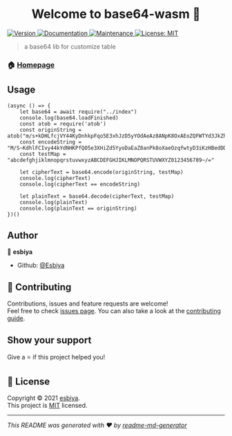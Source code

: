 <h1 align="center">Welcome to base64-wasm 👋</h1>
<p>
  <a href="https://www.npmjs.com/package/base64-wasm" target="_blank">
    <img alt="Version" src="https://img.shields.io/npm/v/base64-wasm.svg">
  </a>
  <a href="https://github.com/Esbiya/base64-wasm#readme" target="_blank">
    <img alt="Documentation" src="https://img.shields.io/badge/documentation-yes-brightgreen.svg" />
  </a>
  <a href="https://github.com/Esbiya/base64-wasm/graphs/commit-activity" target="_blank">
    <img alt="Maintenance" src="https://img.shields.io/badge/Maintained%3F-yes-green.svg" />
  </a>
  <a href="https://github.com/Esbiya/base64-wasm/blob/master/LICENSE" target="_blank">
    <img alt="License: MIT" src="https://img.shields.io/github/license/Esbiya/base64-wasm" />
  </a>
</p>

> a base64 lib for customize table

### 🏠 [Homepage](https://github.com/Esbiya/base64-wasm#readme)

## Usage

```
(async () => {
    let base64 = await require("../index")
    console.log(base64.loadFinished)
    const atob = require('atob')
    const originString = atob("m/s+kDHLfcjVY44KyDnhkpFqo5E3xhJzD5yYOdAeAz8ANpK8OxAEoZQFWTYd3JkZhbEDddtDcy0xpPbeYDMDgTOilWpwp9+9fjKPaiOpauC/bXPzcQbflxyyGf0GVFwI2XjXE9D6a838KaCFIrsO/E1MlTv6bKszr0nazX4o7zMhpoazmvcBW6hJBCkv6TfaylQYmgQqU6jQpNTaw4MPuM8OdNDFtHHzTm/mrvRsxzcxD8QpNvlquA9bRRUYKPWugw+05dwmTAWii5afFnPrvg==")
    const encodeString = "M/S~KdhlFCIvy44kYdNHKPfQO5e3XHiZd5YyoDaEaZ8anPk8oXaeOzqfwtyD3iKzHBedDDTdCY0XPpBEydmdGtoJLwPWP9~9FIkpAJoPAUc/BxpZCqBFLXYYgF0gvfWj2xIxe9d6A838kAcfjRSo/e1mLtV6BkSZR0NAZx4O7ZmHPOAZMVCbw6HibcKV6tFAYLqyMGqQu6IqPntAW4mpUm8oDndfThhZtM/MRVrSXZCXd8qPnVLQUa9BrruykpwUGW~05DWMtawJJ5AFfNpRVG=="
    const testMap = "abcdefghjiklmnopqrstuvwxyzABCDEFGHJIKLMNOPQRSTUVWXYZ0123456789~/="

    let cipherText = base64.encode(originString, testMap)
    console.log(cipherText)
    console.log(cipherText == encodeString)

    let plainText = base64.decode(cipherText, testMap)
    console.log(plainText)
    console.log(plainText == originString)
})()
```

## Author

👤 **esbiya**

* Github: [@Esbiya](https://github.com/Esbiya)

## 🤝 Contributing

Contributions, issues and feature requests are welcome!<br />Feel free to check [issues page](https://github.com/Esbiya/base64-wasm/issues). You can also take a look at the [contributing guide](https://github.com/Esbiya/base64-wasm/blob/master/CONTRIBUTING.md).

## Show your support

Give a ⭐️ if this project helped you!

## 📝 License

Copyright © 2021 [esbiya](https://github.com/Esbiya).<br />
This project is [MIT](https://github.com/Esbiya/base64-wasm/blob/master/LICENSE) licensed.

***
_This README was generated with ❤️ by [readme-md-generator](https://github.com/kefranabg/readme-md-generator)_